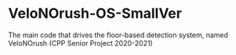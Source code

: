 # VeloNOrush-OS-SmallVer
The main code that drives the floor-based detection system, named VeloNOrush (CPP Senior Project 2020-2021)
